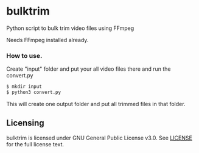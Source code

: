 # bulktrim

Python script to bulk trim video files using FFmpeg

Needs FFmpeg installed already.

### How to use.

Create "input" folder and put your all video files there and run the convert.py 

```sh
$ mkdir input
$ python3 convert.py
```

This will create one output folder and put all trimmed files in that folder.


## Licensing
bulktrim is licensed under GNU General Public License v3.0. See [LICENSE](https://github.com/bhavin192/bulktrim/blob/master/LICENSE) for the full license text.


